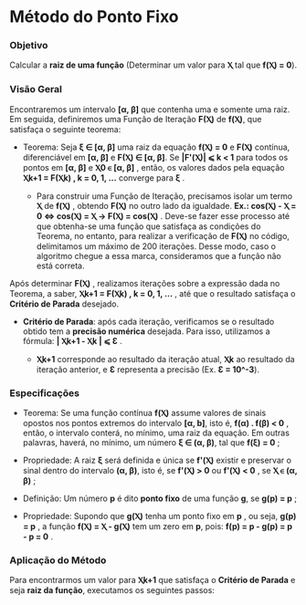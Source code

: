 # Método do Ponto Fixo


### **Objetivo**

Calcular a **raiz de uma função** (Determinar um valor para **Ⲭ** tal que **f(Ⲭ) = 0**).


### **Visão Geral**

Encontraremos um intervalo **[α, β]** que contenha uma e somente uma raiz. Em seguida, definiremos uma Função de Iteração **F(Ⲭ)** de **f(Ⲭ)**, que satisfaça o seguinte teorema: 

* Teorema: Seja **ξ ∈ [α, β]** uma raiz da equação **f(Ⲭ) = 0** e **F(Ⲭ)** contínua, diferenciável em **[α, β]** e **F(Ⲭ) ∈ [α, β]**. Se **|F'(Ⲭ)| ⩽ k < 1** para todos os pontos em **[α, β]** e **Ⲭ0 ∈ [α, β]** , então, os valores dados pela equação **Ⲭk+1 = F(Ⲭk) , k = 0, 1, ...** converge para **ξ** .

    * Para construir uma Função de Iteração, precisamos isolar um termo **Ⲭ** de **f(Ⲭ)** , obtendo **F(Ⲭ)** no outro lado da igualdade. **Ex.: cos(Ⲭ) - Ⲭ = 0 ⇔ cos(Ⲭ) = Ⲭ → F(Ⲭ) = cos(Ⲭ)** . Deve-se fazer esse processo até que obtenha-se uma função que satisfaça as condições do Teorema, no entanto, para realizar a verificação de **F(Ⲭ)** no código, delimitamos um máximo de 200 iterações. Desse modo, caso o algoritmo chegue a essa marca, consideramos que a função não está correta.

Após determinar **F(Ⲭ)** , realizamos iterações sobre a expressão dada no Teorema, a saber, **Ⲭk+1 = F(Ⲭk) , k = 0, 1, ...** , até que o resultado satisfaça o **Critério de Parada** desejado.

* **Critério de Parada**: após cada iteração, verificamos se o resultado obtido tem a **precisão numérica** desejada. Para isso, utilizamos a fórmula: **| Ⲭk+1 - Ⲭk |  ⩽  Ɛ** . 

    * **Ⲭk+1** corresponde ao resultado da iteração atual, **Ⲭk** ao resultado da iteração anterior, e **Ɛ** representa a precisão (Ex. **Ɛ = 10^-3**).


### **Especificações**

* Teorema: Se uma função contínua **f(Ⲭ)** assume valores de sinais opostos nos pontos extremos do intervalo **[α, b]**, isto é, **f(α) . f(β) < 0** , então, o intervalo conterá, no mínimo, uma raiz da equação. Em outras palavras, haverá, no mínimo, um número **ξ ∈ (α, β)**, tal que **f(ξ) = 0** ;

* Propriedade: A raiz **ξ** será definida e única se **f'(Ⲭ)** existir e preservar o sinal dentro do intervalo **(α, β)**, isto é, se **f'(Ⲭ) > 0** ou **f'(Ⲭ) < 0** , se **Ⲭ ∈ (α, β)** ;

* Definição: Um número **p** é dito **ponto fixo** de uma função **g**, se **g(p) = p** ;

* Propriedade: Supondo que **g(Ⲭ)** tenha um ponto fixo em **p** , ou seja, **g(p) = p** , a função **f(Ⲭ) = Ⲭ - g(Ⲭ)** tem um zero em **p**, pois: **f(p) = p - g(p) = p - p = 0** .


### **Aplicação do Método**

Para encontrarmos um valor para **Ⲭk+1** que satisfaça o **Critério de Parada** e seja **raiz da função**, executamos os seguintes passos: